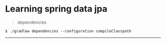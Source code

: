 # Learning spring data jpa

> dependencies  

```$xslt
$ ./gradlew dependencies --configuration compileClasspath
```  

---  

